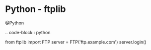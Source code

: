 # Python - ftplib
@Python 

.. code-block:: python

 from ftplib import FTP
 server = FTP('ftp.example.com')
 server.login()

